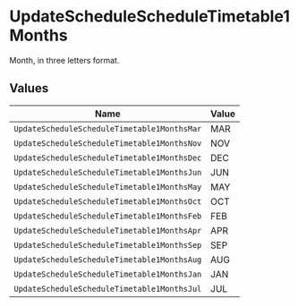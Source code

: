 # UpdateScheduleScheduleTimetable1Months

Month, in three letters format.


## Values

| Name                                        | Value                                       |
| ------------------------------------------- | ------------------------------------------- |
| `UpdateScheduleScheduleTimetable1MonthsMar` | MAR                                         |
| `UpdateScheduleScheduleTimetable1MonthsNov` | NOV                                         |
| `UpdateScheduleScheduleTimetable1MonthsDec` | DEC                                         |
| `UpdateScheduleScheduleTimetable1MonthsJun` | JUN                                         |
| `UpdateScheduleScheduleTimetable1MonthsMay` | MAY                                         |
| `UpdateScheduleScheduleTimetable1MonthsOct` | OCT                                         |
| `UpdateScheduleScheduleTimetable1MonthsFeb` | FEB                                         |
| `UpdateScheduleScheduleTimetable1MonthsApr` | APR                                         |
| `UpdateScheduleScheduleTimetable1MonthsSep` | SEP                                         |
| `UpdateScheduleScheduleTimetable1MonthsAug` | AUG                                         |
| `UpdateScheduleScheduleTimetable1MonthsJan` | JAN                                         |
| `UpdateScheduleScheduleTimetable1MonthsJul` | JUL                                         |